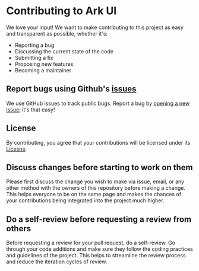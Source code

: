 # Contributing to Ark UI

We love your input! We want to make contributing to this project as easy and transparent as possible, whether it's:

- Reporting a bug
- Discussing the current state of the code
- Submitting a fix
- Proposing new features
- Becoming a maintainer

## Report bugs using Github's [issues](https://github.com/chakra-ui/ark/issues)
We use GitHub issues to track public bugs. Report a bug by [opening a new issue](https://github.com/chakra-ui/ark/issues/new); it's that easy!

## License
By contributing, you agree that your contributions will be licensed under its [Licesne](https://github.com/chakra-ui/ark/blob/main/LICENSE).

## Discuss changes before starting to work on them
Please first discuss the change you wish to make via issue, email, or any other method with the owners of this repository before making a change. This helps everyone to be on the same page and makes the chances of your contributions being integrated into the project much higher.

## Do a self-review before requesting a review from others
Before requesting a review for your pull request, do a self-review. Go through your code additions and make sure they follow the coding practices and guidelines of the project. This helps to streamline the review process and reduce the iteration cycles of review.
